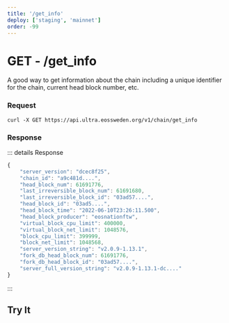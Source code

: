 ```yaml
---
title: '/get_info'
deploy: ['staging', 'mainnet']
order: -99
---
```


# GET - /get_info

A good way to get information about the chain including a unique identifier for the chain, current head block number, etc.

### Request

```
curl -X GET https://api.ultra.eossweden.org/v1/chain/get_info
```

### Response

::: details Response
```typescript
{
	"server_version": "dcec8f25",
	"chain_id": "a9c481d....",
	"head_block_num": 61691776,
	"last_irreversible_block_num": 61691680,
	"last_irreversible_block_id": "03ad57....",
	"head_block_id": "03ad5....",
	"head_block_time": "2022-06-10T23:26:11.500",
	"head_block_producer": "eosnationftw",
	"virtual_block_cpu_limit": 400000,
	"virtual_block_net_limit": 1048576,
	"block_cpu_limit": 399999,
	"block_net_limit": 1048568,
	"server_version_string": "v2.0.9-1.13.1",
	"fork_db_head_block_num": 61691776,
	"fork_db_head_block_id": "03ad57....",
	"server_full_version_string": "v2.0.9-1.13.1-dc...."
}
```
:::

## Try It

<DemoApi 
	type="GET" 
	query="/v1/chain/get_info" 
	:body="[]"
/>